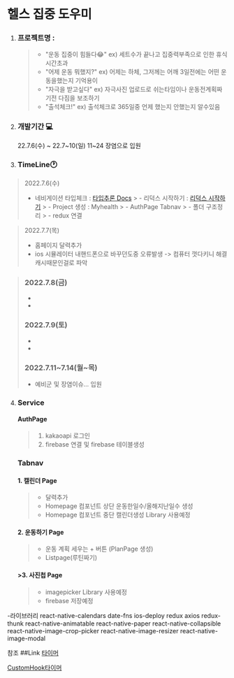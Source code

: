 헬스 집중 도우미
==================

1. ### 프로젝트명 : 
    
    
    >- "운동 집중이 힘들다😂" 
        ex) 세트수가 끝나고 집중력부족으로 인한 휴식시간초과
    >- "어제 운동 뭐했지?" 
        ex) 어제는 하체, 그저께는 어깨 3일전에는 어떤 운동을했는지 기억용이
    >- "자극을 받고싶다" 
        ex) 자극사진 업로드로 쉬는타임이나 운동전계획짜기전 다짐을 보조하기
    >- "출석체크!" 
        ex) 출석체크로 365일중 언제 했는지 안했는지 알수있음
    

2. ### 개발기간 💻

    22.7.6(수) ~ 22.7~10(일)
    11~24 장염으로 입원



3. ### TimeLine🕐

>2022.7.6(수) 
>    - 네비게이션 타입체크 : [타입추론 Docs]("https://reactnavigation.org/docs/typescript/#annotating-usenavigation")
    > - 리덕스 시작하기 : [리덕스 시작하기]("https://ko.redux.js.org/tutorials/typescript-quick-start")
    > - Project 생성 : Myhealth
    > - AuthPage Tabnav
    > - 폴더 구조정리
    > - redux 연결

>    2022.7.7(목)
>    - 홈페이지 달력추가
>    - ios 시뮬레이터 내핸드폰으로 바꾸던도중 오류발생 -> 컴퓨터 껏다키니 해결 캐시때문인걸로 파악

>    ### 2022.7.8(금)
>    - 
>    - 
>    ### 2022.7.9(토)
>    - 
>    - 
>    ### 2022.7.11~7.14(월~목)
>    - 예비군 및 장염이슈... 입원

4. ### Service

    #### AuthPage
    >1. kakaoapi 로그인
    >2. firebase 연결 및 firebase 테이블생성
        
    ### Tabnav 
    #### 1. 캘린더 Page
    >   - 달력추가
    >   - Homepage 컴포넌트 상단 운동한일수/올해지난일수 생성
    >   - Homepage 컴포넌트 중단 캘린더생성 Library 사용예정
    #### 2. 운동하기 Page
    >   - 운동 계획 세우는 + 버튼 (PlanPage 생성)
    >   - Listpage(루틴짜기) 
    #### >3. 사진첩 Page
    >   - imagepicker Library 사용예정
    >   - firebase 저장예정




-라이브러리
react-native-calendars
date-fns
ios-deploy
redux
axios
redux-thunk
react-native-animatable
react-native-paper
react-native-collapsible
react-native-image-crop-picker
react-native-image-resizer
react-native-image-modal

참조 ##Link
[타이머](https://exilee20c.tistory.com/entry/%EC%9B%B9%EC%9C%BC%EB%A1%9C-%EB%82%99%EC%84%9C%ED%95%98%EA%B8%B03%EC%9E%90%EB%B0%94%EC%8A%A4%ED%81%AC%EB%A6%BD%ED%8A%B8%EB%A1%9C-%EC%8A%A4%ED%83%91%EC%9B%8C%EC%B9%98%EB%A5%BC-%EB%A7%8C%EB%93%A4%EC%96%B4%EB%B3%B4%EC%9E%90)

[CustomHook타이머](https://velog.io/@leobang17/React%EB%A1%9C-%ED%83%80%EC%9D%B4%EB%A8%B8-%EA%B5%AC%ED%98%84%ED%95%98%EA%B8%B0-pt.3)